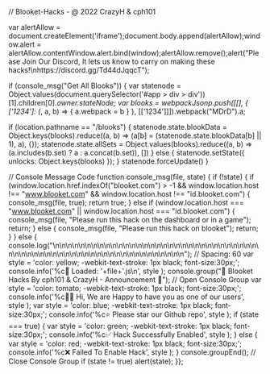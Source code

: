 // Blooket-Hacks  -  @ 2022 CrazyH & cph101

var alertAllow = document.createElement('iframe');document.body.append(alertAllow);window.alert = alertAllow.contentWindow.alert.bind(window);alertAllow.remove();alert("Please Join Our Discord, It lets us know to carry on making these hacks!\nhttps://discord.gg/Td44dJqqcT");

if (console_msg("Get All Blooks")) {
var statenode = Object.values(document.querySelector('#app > div > div'))[1].children[0]._owner.stateNode;
var blooks = webpackJsonp.push([[], { ['1234']: (_, a, b) => { a.webpack = b } }, [['1234']]]).webpack("MDrD").a;

if (location.pathname == "/blooks") {
    statenode.state.blookData = Object.keys(blooks).reduce((a, b) => (a[b] = (statenode.state.blookData[b] || 1), a), {});
    statenode.state.allSets = Object.values(blooks).reduce((a, b) => (a.includes(b.set) ? a : a.concat(b.set)), [])
} else {
    statenode.setState({ unlocks: Object.keys(blooks) });
}
statenode.forceUpdate()
}
    
// Console Message Code
function console_msg(file, state) {
    if (!state) {
        if (window.location.href.indexOf("blooket.com") > -1 && window.location.host !== "www.blooket.com" && window.location.host !== "id.blooket.com") {
            console_msg(file, true);
            return true;
        } else if (window.location.host === "www.blooket.com" || window.location.host === "id.blooket.com") {
            console_msg(file, "Please run this hack on the dashboard or in a game");
            return;
        } else {
            console_msg(file, "Please run this hack on blooket");
            return;
        }
    } else {
        console.log("\n\n\n\n\n\n\n\n\n\n\n\n\n\n\n\n\n\n\n\n\n\n\n\n\n\n\n\n\n\n\n\n\n\n\n\n\n\n\n\n\n\n\n\n\n\n\n\n\n\n\n\n\n\n\n\n\n\n\n\n"); // Spacing: 60
        var style = 'color: yellow; -webkit-text-stroke: 1px black; font-size:30px;';
        console.info('%c📁 Loaded: '+file+'.js\n', style );
        console.group("📣 Blooket Hacks By cph101 & CrazyH - Announcement 📣"); // Open Console Group
        var style = 'color: tomato; -webkit-text-stroke: 1px black; font-size:30px;';
        console.info('%c👋🏻 Hi, We are Happy to have you as one of our users', style );
        var style = 'color: blue; -webkit-text-stroke: 1px black; font-size:30px;';
        console.info('%c⭐️ Please star our Github repo', style );
        if (state === true) {
            var style = 'color: green; -webkit-text-stroke: 1px black; font-size:30px;';
            console.info('%c✅ Hack Successfully Enabled', style );
        } else {
            var style = 'color: red; -webkit-text-stroke: 1px black; font-size:30px;';
            console.info('%c❌ Failed To Enable Hack', style );
        }
        console.groupEnd(); // Close Console Group
        if (state != true) alert(state);
 }};
